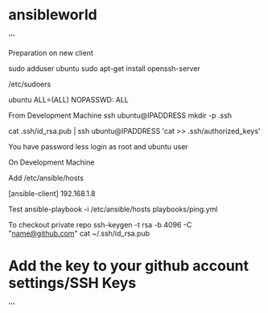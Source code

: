 # ansibleworld
'''

Preparation on new client

sudo adduser ubuntu
sudo apt-get install openssh-server

/etc/sudoers

ubuntu ALL=(ALL) NOPASSWD: ALL

From Development Machine
ssh ubuntu@IPADDRESS mkdir -p .ssh

cat .ssh/id_rsa.pub | ssh ubuntu@IPADDRESS 'cat >> .ssh/authorized_keys'

You have password less login as root and ubuntu user


On Development Machine

Add /etc/ansible/hosts

[ansible-client]
192.168.1.8

Test
ansible-playbook -i /etc/ansible/hosts playbooks/ping.yml

To checkout private repo
ssh-keygen -t rsa -b 4096 -C "name@github.com"
cat ~/.ssh/id_rsa.pub

# Add the key to your github account settings/SSH Keys



'''
